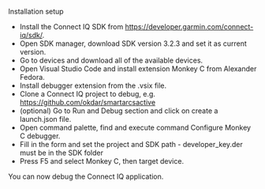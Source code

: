 Installation setup
* Install the Connect IQ SDK from https://developer.garmin.com/connect-iq/sdk/.
* Open SDK manager, download SDK version 3.2.3 and set it as current version.
* Go to devices and download all of the available devices.
* Open Visual Studio Code and install extension Monkey C from Alexander Fedora.
* Install debugger extension from the .vsix file.
* Clone a Connect IQ project to debug, e.g. https://github.com/okdar/smartarcsactive
* (optional) Go to Run and Debug section and click on create a launch.json file. 
* Open command palette, find and execute command Configure Monkey C debugger.
* Fill in the form and set the project and SDK path - developer_key.der must be in the SDK folder
* Press F5 and select Monkey C, then target device.

You can now debug the Connect IQ application.

